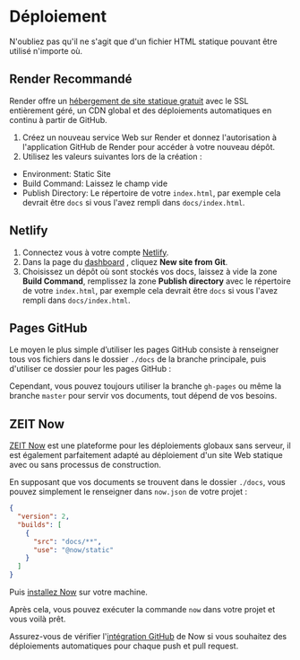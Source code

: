 # Déploiement

N'oubliez pas qu'il ne s'agit que d'un fichier HTML statique pouvant être utilisé n'importe où.

## Render <Badge type="success">Recommandé</Badge>

Render offre un [hébergement de site statique gratuit](https://render.com/docs/static-sites) avec le SSL entièrement géré, un CDN global et des déploiements automatiques en continu à partir de GitHub.

1. Créez un nouveau service Web sur Render et donnez l'autorisation à l'application GitHub de Render pour accéder à votre nouveau dépôt.
2. Utilisez les valeurs suivantes lors de la création :
  - Environment: Static Site
  - Build Command: Laissez le champ vide
  - Publish Directory: Le répertoire de votre `index.html`, par exemple cela devrait être `docs` si vous l'avez rempli dans `docs/index.html`.

## Netlify

1. Connectez vous à votre compte [Netlify](https://www.netlify.com/).
2. Dans la page du [dashboard](https://app.netlify.com/) , cliquez __New site from Git__.
3. Choisissez un dépôt où sont stockés vos docs, laissez à vide la zone __Build Command__, remplissez la zone __Publish directory__ avec le répertoire de votre `index.html`, par exemple cela devrait être `docs` si vous l'avez rempli dans `docs/index.html`.

## Pages GitHub

Le moyen le plus simple d’utiliser les pages GitHub consiste à renseigner tous vos fichiers dans le dossier `./docs` de la branche principale, puis d'utiliser ce dossier pour les pages GitHub :

<ImageZoom src="https://i.loli.net/2018/06/11/5b1e0da0c173a.png" alt="github pages" :border="true" />

Cependant, vous pouvez toujours utiliser la branche `gh-pages` ou même la branche `master` pour servir vos documents, tout dépend de vos besoins.

## ZEIT Now

[ZEIT Now](https://zeit.co/now) est une plateforme pour les déploiements globaux sans serveur, il est également parfaitement adapté au déploiement d'un site Web statique avec ou sans processus de construction.

En supposant que vos documents se trouvent dans le dossier `./docs`, vous pouvez simplement le renseigner dans `now.json` de votre projet :

```json
{
  "version": 2,
  "builds": [
    {
      "src": "docs/**",
      "use": "@now/static"
    }
  ]
}
```

Puis [installez Now](https://zeit.co/docs/v2/getting-started/installation/) sur votre machine.

Après cela, vous pouvez exécuter la commande `now` dans votre projet et vous voilà prêt.

Assurez-vous de vérifier l'[intégration GitHub](https://zeit.co/docs/v2/integrations/now-for-github/) de Now si vous souhaitez des déploiements automatiques pour chaque push et pull request.
